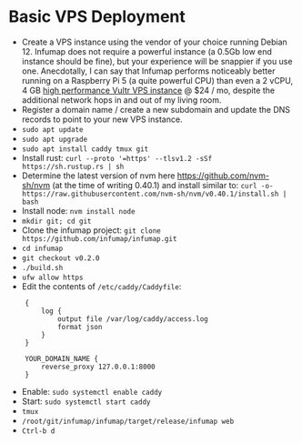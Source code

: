 # Basic VPS Deployment

- Create a VPS instance using the vendor of your choice running Debian 12. Infumap does not require a powerful instance (a 0.5Gb low end instance should be fine), but your experience will be snappier if you use one. Anecdotally, I can say that Infumap performs noticeably better running on a Raspberry Pi 5 (a quite powerful CPU) than even a 2 vCPU, 4 GB [high performance Vultr VPS instance](https://www.vultr.com/pricing/#cloud-compute) @ $24 / mo, despite the additional network hops in and out of my living room.
- Register a domain name / create a new subdomain and update the DNS records to point to your new VPS instance.
- `sudo apt update`
- `sudo apt upgrade`
- `sudo apt install caddy tmux git`
- Install rust: `curl --proto '=https' --tlsv1.2 -sSf https://sh.rustup.rs | sh`
- Determine the latest version of nvm here https://github.com/nvm-sh/nvm (at the time of writing 0.40.1) and install similar to: `curl -o- https://raw.githubusercontent.com/nvm-sh/nvm/v0.40.1/install.sh | bash`
- Install node: `nvm install node`
- `mkdir git; cd git`
- Clone the infumap project: `git clone https://github.com/infumap/infumap.git`
- `cd infumap`
- `git checkout v0.2.0`
- `./build.sh`
- `ufw allow https`
- Edit the contents of `/etc/caddy/Caddyfile`:

```
    {
        log {
            output file /var/log/caddy/access.log
            format json
        }
    }

    YOUR_DOMAIN_NAME {
        reverse_proxy 127.0.0.1:8000
    }
```

- Enable: `sudo systemctl enable caddy`
- Start: `sudo systemctl start caddy`
- `tmux`
- `/root/git/infumap/infumap/target/release/infumap web`
- `Ctrl-b d`
